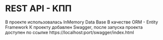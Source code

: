 # REST API - KПП

В проекте использовалась InMemory Data Base
В качестве ORM - Entity Framework
К проекту добавлен Swagger, после запуска проекта доступен по ссылке https://localhost:port/swagger/index.html
